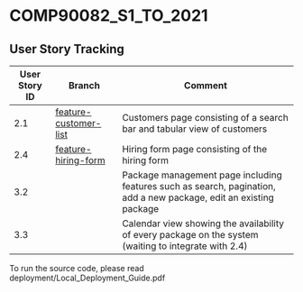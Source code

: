 # COMP90082_S1_TO_2021

## User Story Tracking

| User Story ID | Branch | Comment |
|---------------|--------|---------|
| 2.1           |[feature-customer-list](https://github.com/ndhngoc91/COMP90082_S1_TO_2021/tree/feature-customer-list)|Customers page consisting of a search bar and tabular view of customers|
| 2.4           |[feature-hiring-form](https://github.com/ndhngoc91/COMP90082_S1_TO_2021/tree/feature-hiring-form)|Hiring form page consisting of the hiring form|
| 3.2           |        |Package management page including features such as search, pagination, add a new package, edit an existing package         |
| 3.3           |        |Calendar view showing the availability of every package on the system (waiting to integrate with 2.4)         |

To run the source code, please read deployment/Local_Deployment_Guide.pdf
